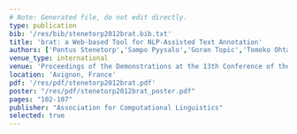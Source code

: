 ```yaml
---
# Note: Generated file, do not edit directly.
type: publication
bib: '/res/bib/stenetorp2012brat.bib.txt'
title: 'brat: a Web-based Tool for NLP-Assisted Text Annotation'
authors: ['Pontus Stenetorp','Sampo Pyysalo','Goran Topic','Tomoko Ohta','Sophia Ananiadou',"Jun'ichi Tsujii"]
venue_type: international
venue: 'Proceedings of the Demonstrations at the 13th Conference of the European Chapter of the Association for Computational Linguistics'
location: 'Avignon, France'
pdf: '/res/pdf/stenetorp2012brat.pdf'
poster: "/res/pdf/stenetorp2012brat_poster.pdf"
pages: "102-107"
publisher: "Association for Computational Linguistics"
selected: true
---
```

